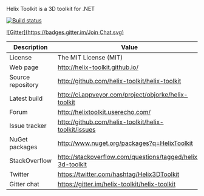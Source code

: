 Helix Toolkit is a 3D toolkit for .NET

[![Build status](https://ci.appveyor.com/api/projects/status/tmqafdk9p7o98gw7)](https://ci.appveyor.com/project/objorke/helix-toolkit)

[![Gitter](https://badges.gitter.im/Join Chat.svg)](https://gitter.im/helix-toolkit/helix-toolkit?utm_source=badge&utm_medium=badge&utm_campaign=pr-badge&utm_content=badge)

Description         | Value
--------------------|-----------------------
License             | The MIT License (MIT)
Web page            | http://helix-toolkit.github.io/
Source repository   | http://github.com/helix-toolkit/helix-toolkit
Latest build        | http://ci.appveyor.com/project/objorke/helix-toolkit
Forum               | http://helixtoolkit.userecho.com/
Issue tracker       | http://github.com/helix-toolkit/helix-toolkit/issues
NuGet packages      | http://www.nuget.org/packages?q=HelixToolkit
StackOverflow       | http://stackoverflow.com/questions/tagged/helix-3d-toolkit
Twitter             | https://twitter.com/hashtag/Helix3DToolkit
Gitter chat         | https://gitter.im/helix-toolkit/helix-toolkit
